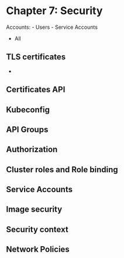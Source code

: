 # Chapter 7: Security


Accounts:
    - Users
    - Service Accounts

- All


## TLS certificates

-


## Certificates API


## Kubeconfig


## API Groups


## Authorization



## Cluster roles and Role binding


## Service Accounts


## Image security


## Security context

## Network Policies

